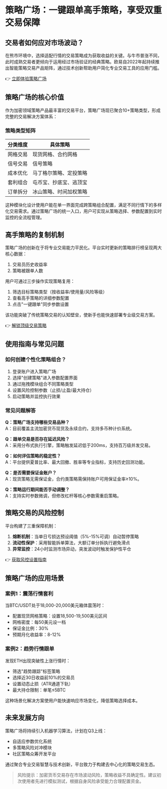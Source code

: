 # 策略广场：一键跟单高手策略，享受双重交易保障

## 交易者如何应对市场波动？

在熊市环境中，选择适配行情的交易策略成为获取收益的关键。与牛市普涨不同，此时成熟交易者更倾向于运用经过市场验证的经典策略。欧易自2022年起持续推出智能策略交易产品矩阵，通过技术创新帮助用户简化专业交易工具的应用门槛。

👉 [立即体验策略广场](https://bit.ly/okx_welcome)

## 策略广场的核心价值

作为加密领域策略产品最丰富的交易平台，策略广场现已聚合10+策略类型，形成完整的交易解决方案体系：

### 策略类型矩阵
| 分类维度       | 具体策略                  |
|----------------|---------------------------|
| 网格交易       | 现货网格、合约网格        |
| 信号交易       | 信号策略                  |
| 成本优化       | 马丁格尔策略、定投策略    |
| 套利组合       | 屯币宝、抄底宝、逃顶宝    |
| 订单拆分       | 冰山策略、时间加权策略    |

这种模块化设计使用户能在单一界面完成跨策略组合配置，满足不同行情下的多样化交易需求。通过策略广场的统一入口，用户可实现从策略选择、参数配置到实时监控的全流程管理。

## 高手策略的复制机制

策略广场的创新在于将专业交易能力平民化。平台实时更新的策略排行榜呈现两大核心数据：
1. 交易员历史收益率
2. 策略被跟单人数

用户可通过三步操作实现策略复用：
1. 筛选目标策略类型（按收益率/使用量/风险等级）
2. 查看高手策略的详细参数配置
3. 点击"一键跟单"同步参数设置

该功能突破了传统策略交易的认知壁垒，使新手也能快速部署专业级交易方案。

👉 [解锁顶级交易策略](https://bit.ly/okx_welcome)

## 使用指南与常见问题

### 如何创建个性化策略组合？
1. 登录账户进入策略广场
2. 选择"创建策略"进入参数配置界面
3. 通过拖拽模块组合不同策略类型
4. 设置风险控制参数（止损/止盈/最大持仓）
5. 启动策略并监控执行效果

### 常见问题解答
**Q：策略广场支持哪些交易品种？**  
A：目前覆盖主流加密货币现货及永续合约，支持多币种计价系统。

**Q：跟单交易是否存在延迟风险？**  
A：采用分布式执行引擎，策略触发延迟低于200ms，支持百万级并发交易。

**Q：如何评估策略的稳定性？**  
A：平台提供夏普比率、最大回撤、胜率等专业指标，支持历史回测功能。

**Q：是否需要保证金账户？**  
A：现货策略无需保证金，合约类策略需保持账户可用保证金率≥10%。

**Q：策略运行期间能否手动调整？**  
A：支持实时参数微调，但修改杠杆等核心参数需重启策略。

## 策略交易的风险控制

平台构建了三重保障机制：
1. **熔断机制**：当单日亏损达预设阈值（5%-15%可调）自动暂停策略
2. **流动性保护**：采用智能拆单算法，大额订单分拆执行避免滑点
3. **异常监控**：24小时监测市场异动，突发波动时触发保护性平仓

👉 [获取风控设置指南](https://bit.ly/okx_welcome)

## 策略广场的应用场景

### 案例1：震荡行情套利
当BTC/USDT处于18,000-20,000美元箱体震荡时：
- 配置现货网格策略：设置18,500-19,500美元区间
- 网格密度：每50美元设一档
- 保证金比例：30%
- 预期月化收益率：8-12%

### 案例2：趋势行情跟单
发现ETH出现突破性上涨行情时：
- 筛选"趋势跟踪"标签策略
- 选择近30日收益前10%的交易员
- 设置动态止损（ATR通道下轨）
- 最大持仓限制：单笔≤5BTC

这种场景化解决方案使用户能快速响应市场变化，降低策略选择成本。

## 未来发展方向

策略广场将持续引入机器学习算法，计划在Q3上线：
- 自适应参数优化系统
- 多策略风险对冲模块
- 社区策略众筹开发平台

通过聚合专业交易智慧与技术创新，平台致力于构建去中心化的策略交易生态。

> 风险提示：加密货币交易存在市场波动风险，策略收益不具确定性。建议初次使用者先进行模拟测试，根据自身风险承受能力合理配置资金。